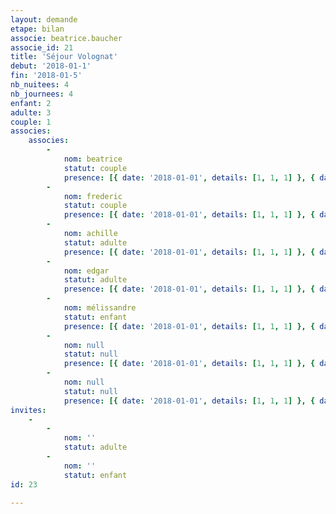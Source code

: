 ```yaml
---
layout: demande
etape: bilan
associe: beatrice.baucher
associe_id: 21
title: 'Séjour Volognat'
debut: '2018-01-1'
fin: '2018-01-5'
nb_nuitees: 4
nb_journees: 4
enfant: 2
adulte: 3
couple: 1
associes:
    associes:
        -
            nom: beatrice
            statut: couple
            presence: [{ date: '2018-01-01', details: [1, 1, 1] }, { date: '2018-01-02', details: [1, 1, 1] }, { date: '2018-01-03', details: [1, 1, 1] }, { date: '2018-01-04', details: [1, 1, 1] }]
        -
            nom: frederic
            statut: couple
            presence: [{ date: '2018-01-01', details: [1, 1, 1] }, { date: '2018-01-02', details: [1, 1, 1] }, { date: '2018-01-03', details: [1, 1, 1] }, { date: '2018-01-04', details: [1, 1, 1] }]
        -
            nom: achille
            statut: adulte
            presence: [{ date: '2018-01-01', details: [1, 1, 1] }, { date: '2018-01-02', details: [1, 1, 1] }, { date: '2018-01-03', details: [1, 1, 1] }, { date: '2018-01-04', details: [1, 1, 1] }]
        -
            nom: edgar
            statut: adulte
            presence: [{ date: '2018-01-01', details: [1, 1, 1] }, { date: '2018-01-02', details: [1, 1, 1] }, { date: '2018-01-03', details: [1, 1, 1] }, { date: '2018-01-04', details: [1, 1, 1] }]
        -
            nom: mélissandre
            statut: enfant
            presence: [{ date: '2018-01-01', details: [1, 1, 1] }, { date: '2018-01-02', details: [1, 1, 1] }, { date: '2018-01-03', details: [1, 1, 1] }, { date: '2018-01-04', details: [1, 1, 1] }]
        -
            nom: null
            statut: null
            presence: [{ date: '2018-01-01', details: [1, 1, 1] }, { date: '2018-01-02', details: [1, 1, 1] }, { date: '2018-01-03', details: [1, 1, 1] }, { date: '2018-01-04', details: [1, 1, 1] }]
        -
            nom: null
            statut: null
            presence: [{ date: '2018-01-01', details: [1, 1, 1] }, { date: '2018-01-02', details: [1, 1, 1] }, { date: '2018-01-03', details: [1, 1, 1] }, { date: '2018-01-04', details: [1, 1, 1] }]
invites:
    -
        -
            nom: ''
            statut: adulte
        -
            nom: ''
            statut: enfant
id: 23

---
```

